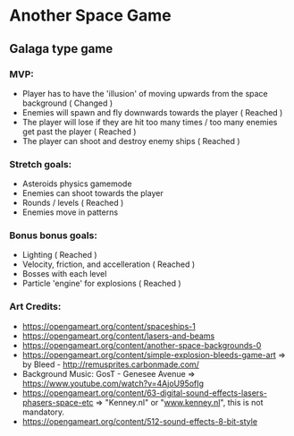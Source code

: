 # Another Space Game

## Galaga type game

### MVP:

- Player has to have the 'illusion' of moving upwards from the space background ( Changed )
- Enemies will spawn and fly downwards towards the player ( Reached )
- The player will lose if they are hit too many times / too many enemies get past the player ( Reached )
- The player can shoot and destroy enemy ships ( Reached )

### Stretch goals:

- Asteroids physics gamemode
- Enemies can shoot towards the player
- Rounds / levels ( Reached )
- Enemies move in patterns

### Bonus bonus goals:

- Lighting ( Reached )
- Velocity, friction, and accelleration ( Reached )
- Bosses with each level
- Particle 'engine' for explosions ( Reached )



### Art Credits:

- https://opengameart.org/content/spaceships-1
- https://opengameart.org/content/lasers-and-beams
- https://opengameart.org/content/another-space-backgrounds-0
- https://opengameart.org/content/simple-explosion-bleeds-game-art => by Bleed - http://remusprites.carbonmade.com/
- Background Music: GosT - Genesee Avenue => https://www.youtube.com/watch?v=4AjoU95ofIg
- https://opengameart.org/content/63-digital-sound-effects-lasers-phasers-space-etc => "Kenney.nl" or "www.kenney.nl", this is not mandatory.
- https://opengameart.org/content/512-sound-effects-8-bit-style